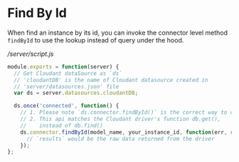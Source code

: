 # Find By Id

When find an instance by its id, you can invoke the connector level method `findById` to use the lookup instead of query under the hood.

*/server/script.js*
```javascript
module.exports = function(server) {
  // Get Cloudant dataSource as `ds`
  // 'cloudantDB' is the name of Cloudant datasource created in 
  // 'server/datasources.json' file
  var ds = server.datasources.cloudantDB;

  ds.once('connected', function() {
    // 1. Please note `ds.connector.findById()` is the correct way to call it.
    // 2. This api matches the Cloudant driver's function db.get(),
    //    instead of db.find()
    ds.connector.findById(model_name, your_instance_id, function(err, results) {
      // `results` would be the raw data returned from the driver
    });
};
```
